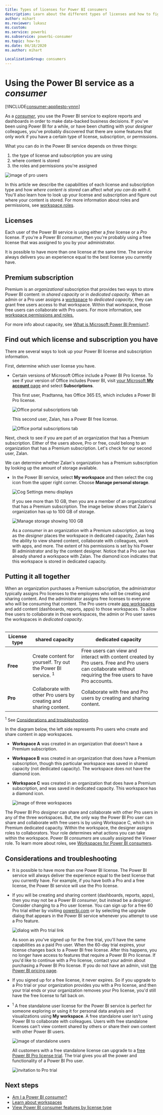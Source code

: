 ```yaml
---
title: Types of licenses for Power BI consumers
description: Learn about the different types of licenses and how to figure out which you have.
author: mihart
ms.reviewer: lukasz 
ms.custom:  
ms.service: powerbi
ms.subservice: powerbi-consumer
ms.topic: how-to
ms.date: 04/18/2020
ms.author: mihart

LocalizationGroup: consumers
---
```


# Using the Power BI service as a *consumer*

[!INCLUDE[consumer-appliesto-ynnn](../includes/consumer-appliesto-ynnn.md)]

As a [*consumer*](end-user-consumer.md), you use the Power BI service to explore reports and dashboards in order to make data-backed business decisions. If you've been using Power BI for a while, or have been chatting with your *designer* colleagues, you've probably discovered that there are some features that only work if you have a certain type of license,  subscription, or permissions. 

What you can do in the Power BI service depends on three things:
1.    the type of license and subscription you are using
2.    where content is stored
3.    the roles and permissions you're assigned


![image of pro users](media/end-user-license/power-bi-questions-small.png)

In this article we describe the capabilities of each license and subscription type and how *where content is stored* can affect *what you can do with it*. You'll also learn how to look up your license and subscription and figure out where your content is stored. For more information about roles and permissions, see [workspace roles](end-user-workspaces.md).

## Licenses

Each user of the Power BI service is using either a *free* license or a *Pro* license. If you're a Power BI *consumer*, then you're probably using a free license that was assigned to you by your administrator. 

It is possible to have more than one license at the same time.  The service always delivers you an experience equal to the best license you currently have. 

## Premium subscription

Premium is an *organizational* subscription that provides two ways to store Power BI content: in *shared capacity* or in *dedicated capacity*.  When an admin or a Pro user assigns a [workspace](end-user-workspaces.md) to *dedicated capacity*, they can grant free users access to that workspace. Within that workspace, those free users can collaborate with Pro users. For more information, see [workspace permissions and roles.](end-user-workspaces.md) 

For more info about capacity, see [What is Microsoft Power BI Premium?](../service-premium-what-is.md).


## Find out which license and subscription you have
There are several ways to look up your Power BI license and subscription information. 

First, determine which user license you have.

- Certain versions of Microsoft Office include a Power BI Pro license.  To see if your version of Office includes Power BI, visit [your Microsoft **My account** page](https://portal.office.com/account) and select **Subscriptions**.

    This first user, Pradtanna, has Office 365 E5, which includes a Power BI Pro license.

    ![Office portal subscriptions tab](media/end-user-license/power-bi-license-office.png)

    This second user, Zalan, has a Power BI free license. 

    ![Office portal subscriptions tab](media/end-user-license/power-bi-license-free.png)

Next, check to see if you are part of an organization that has a Premium subscription. Either of the users above, Pro or free, could belong to an organization that has a Premium subscription.  Let's check for our second user, Zalan.  

We can determine whether Zalan's organization has a Premium subscription by looking up the amount of storage available. 

- In the Power BI service, select **My workspace** and then select the cog icon from the upper right corner. Choose **Manage personal storage**.

    ![Cog Settings menu displays](media/end-user-license/power-bi-license-personal.png)

    If you see more than 10 GB, then you are a member of an organizational that has a Premium subscription. The image below shows that Zalan's organization has up to 100 GB of storage.  

    ![Manage storage showing 100 GB](media/end-user-license/power-bi-free-capacity.png)

    As a *consumer* in an organization with a Premium subscription, as long as the *designer* places the workspace in dedicated capacity, Zalan has the ability to view shared content, collaborate with colleagues, work with apps, and more. The extent of his permissions is set by his Power BI administrator and by the content designer. Notice that a Pro user has already shared a workspace with Zalan. The diamond icon indicates that this workspace is stored in dedicated capacity. 

   

## Putting it all together

When an organization purchases a Premium subscription, the administrator typically assigns Pro licenses to the employees who will be creating and sharing content. And the administrator assigns free licenses to everyone who will be consuming that content. The Pro users create [app workspaces](end-user-workspaces.md) and add content (dashboards, reports, apps) to those workspaces. To allow free users to collaborate in those workspaces, the admin or Pro user saves the workspaces in *dedicated capacity*.    
<br>

|License type  |shared capacity  |dedicated capacity  |
|---------|---------|---------|
|**Free**     |  Create content for yourself. Try out the Power BI service.  <sup>1</sup>     |   Free users can view and interact with content created by Pro users. Free and Pro users can collaborate without requiring the free users to have Pro accounts.      |
|**Pro**     |  Collaborate with other Pro users by creating and sharing content.        |  Collaborate with free and Pro users by creating and sharing content.       |


<sup>1</sup> See [Considerations and troubleshooting](#considerations-and-troubleshooting). 

In the diagram below, the left side represents Pro users who create and share content in app workspaces. 

- **Workspace A** was created in an organization that doesn't have a Premium subscription. 

- **Workspace B** was created in an organization that does have a Premium subscription, though this particular workspace was saved in shared capacity (not dedicated capacity). The workspace does not have the diamond icon.

- **Workspace C** was created in an organization that does have a Premium subscription, and was saved in dedicated capacity. This workspace has a diamond icon.  

    ![image of three workspaces](media/end-user-license/power-bi-collaborate.png)

The Power BI Pro *designer* can share and collaborate with other Pro users in any of the three workspaces. But, the only way the Power BI Pro user can share and collaborate with free users is by using Workspace C, which is in Premium dedicated capacity.  Within the workspace, the designer assigns roles to collaborators. Your role determines what actions you can take within the workspace. Power BI *consumers* are usually assigned the *Viewer* role. To learn more about roles, see [Workspaces for Power BI consumers](end-user-workspaces.md).




## Considerations and troubleshooting
- It is possible to have more than one Power BI license. The Power BI service will always deliver the experience equal to the best license that you currently have. For example, if you have both a Pro and a free license, the Power BI service will use the Pro license.

- If you will be creating and sharing content (dashboards, reports, apps), then you may not be a Power BI *consumer*, but instead be a *designer*. Consider changing to a Pro user license. You can sign up for a free 60 Pro trial either by visiting [powerbi.com](https://powerbi.microsoft.com) or by selecting the upgrade dialog that appears in the Power BI service whenever you attempt to use a Pro feature.

    ![dialog with Pro trial link](media/end-user-license/power-bi-trial.png)

  As soon as you've signed up for the free trial, you'll have the same capabilities as a paid Pro user. When the 60-day trial expires, your license changes back to a Power BI free license. After this happens, you no longer have access to features that require a Power BI Pro license. If you'd like to continue with a Pro license, contact your admin about purchasing a Power BI Pro license. If you do not have an admin, visit [the Power BI pricing page](https://powerbi.microsoft.com/pricing/).     


- If you signed up for a free license, it never expires. So if you upgrade to a Pro trial or your organization provides you with a Pro license, and then your trial ends or your organization removes your Pro license, you'd still have the free license to fall back on. 

- <sup>1</sup> A free standalone user license for the Power BI service is perfect for someone exploring or using it for personal data analysis and visualizations using **My workspace**. A free standalone user isn't using Power BI to collaborate with colleagues. Users with free standalone licenses can't view content shared by others or share their own content with other Power BI users. 

    ![image of standalone users](media/end-user-license/power-bi-free-license.jpg)

    All customers with a free standalone license can upgrade to a [free Power BI Pro license trial](../service-self-service-signup-for-power-bi.md). The trial gives you all the power and functionality of a Power BI Pro user.

    ![invitation to Pro trial](media/end-user-license/power-bi-pro-trial.png)

## Next steps
- [Am I a Power BI *consumer*?](end-user-consumer.md)    
- [Learn about workspaces](end-user-workspaces.md)    
- [View Power BI consumer features by license type](end-user-features.md)
